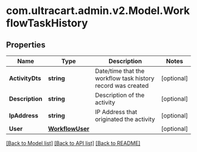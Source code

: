 
# com.ultracart.admin.v2.Model.WorkflowTaskHistory

## Properties

Name | Type | Description | Notes
------------ | ------------- | ------------- | -------------
**ActivityDts** | **string** | Date/time that the workflow task history record was created | [optional] 
**Description** | **string** | Description of the activity | [optional] 
**IpAddress** | **string** | IP Address that originated the activity | [optional] 
**User** | [**WorkflowUser**](WorkflowUser.md) |  | [optional] 

[[Back to Model list]](../README.md#documentation-for-models)
[[Back to API list]](../README.md#documentation-for-api-endpoints)
[[Back to README]](../README.md)

